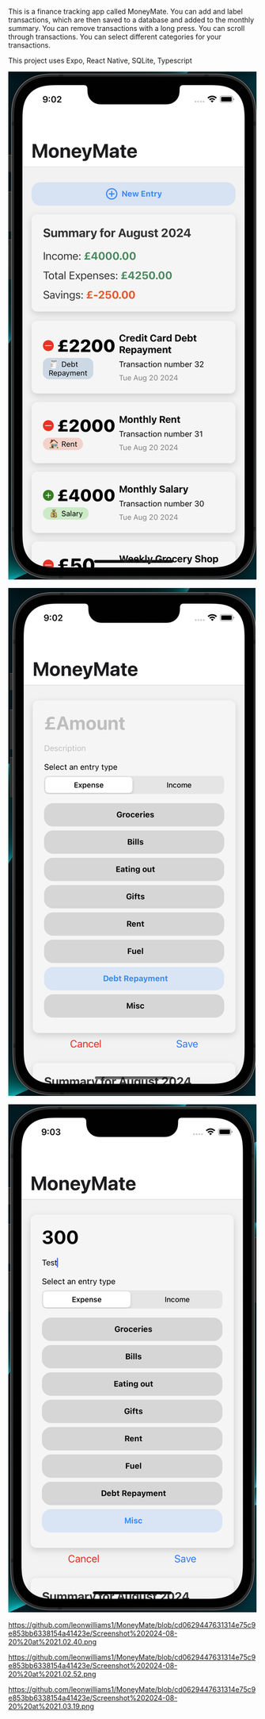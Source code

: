 This is a finance tracking app called MoneyMate. You can add and label transactions, which are then saved to a database and added to the monthly summary. You can remove transactions with a long press. You can scroll through transactions. You can select different categories for your transactions. 

This project uses Expo, React Native, SQLite, Typescript

![image alt](https://github.com/leonwilliams1/MoneyMate/blob/cd0629447631314e75c9e853bb6338154a41423e/Screenshot%202024-08-20%20at%2021.02.40.png) 

![image alt](https://github.com/leonwilliams1/MoneyMate/blob/cd0629447631314e75c9e853bb6338154a41423e/Screenshot%202024-08-20%20at%2021.02.52.png)

![image alt](https://github.com/leonwilliams1/MoneyMate/blob/cd0629447631314e75c9e853bb6338154a41423e/Screenshot%202024-08-20%20at%2021.03.19.png)


https://github.com/leonwilliams1/MoneyMate/blob/cd0629447631314e75c9e853bb6338154a41423e/Screenshot%202024-08-20%20at%2021.02.40.png

https://github.com/leonwilliams1/MoneyMate/blob/cd0629447631314e75c9e853bb6338154a41423e/Screenshot%202024-08-20%20at%2021.02.52.png

https://github.com/leonwilliams1/MoneyMate/blob/cd0629447631314e75c9e853bb6338154a41423e/Screenshot%202024-08-20%20at%2021.03.19.png
